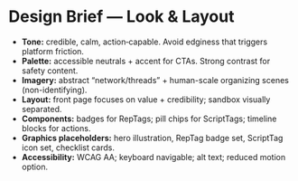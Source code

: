 # Design Brief — Look & Layout
- **Tone:** credible, calm, action‑capable. Avoid edginess that triggers platform friction.
- **Palette:** accessible neutrals + accent for CTAs. Strong contrast for safety content.
- **Imagery:** abstract “network/threads” + human-scale organizing scenes (non-identifying).
- **Layout:** front page focuses on value + credibility; sandbox visually separated.
- **Components:** badges for RepTags; pill chips for ScriptTags; timeline blocks for actions.
- **Graphics placeholders:** hero illustration, RepTag badge set, ScriptTag icon set, checklist cards.
- **Accessibility:** WCAG AA; keyboard navigable; alt text; reduced motion option.